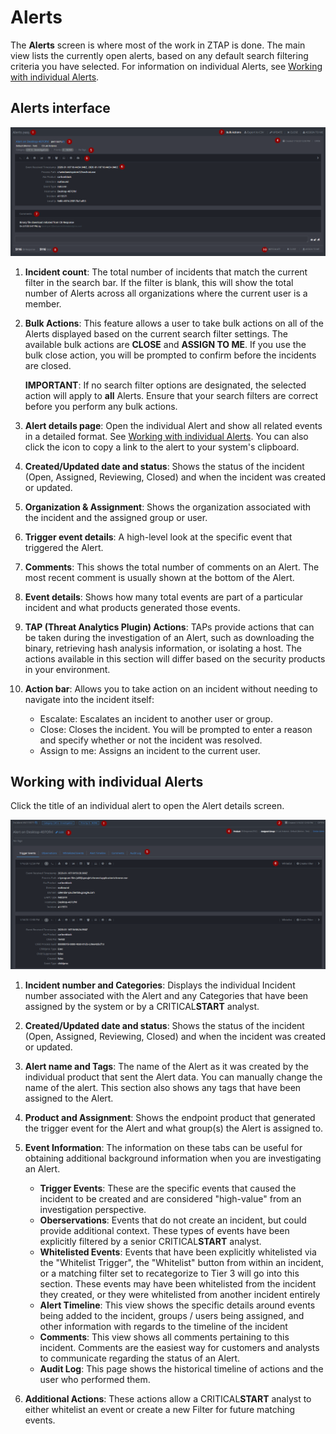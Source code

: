 # Alerts

<!--- Adapted from ZTAP UI Overview on Confluence -->

The **Alerts** screen is where most of the work in ZTAP is done. The main view lists the currently open alerts, based on any default search filtering criteria you have selected. For information on individual Alerts, see [Working with individual Alerts](#working-with-individual-alerts).

## Alerts interface
![Alerts main screen](https://github.com/w-hudson/document_dev/blob/master/media/Alerts_1.png)

1. **Incident count**: The total number of incidents that match the current filter in the search bar. If the filter is blank, this will show the total number of Alerts across all organizations where the current user is a member.
2. **Bulk Actions**: This feature allows a user to take bulk actions on all of the Alerts displayed based on the current search filter settings. The available bulk actions are **CLOSE** and **ASSIGN TO ME**. If you use the bulk close action, you will be prompted to confirm before the incidents are closed.

   **IMPORTANT**: If no search filter options are designated, the selected action will apply to **all** Alerts. Ensure that your search filters are correct before you perform any bulk actions.
   
3. **Alert details page**: Open the individual Alert and show all related events in a detailed format. See [Working with individual Alerts](#working-with-individual-alerts). You can also click the icon to copy a link to the alert to your system's clipboard.
4. **Created/Updated date and status**: Shows the status of the incident (Open, Assigned, Reviewing, Closed) and when the incident was created or updated.
5. **Organization & Assignment**: Shows the organization associated with the incident and the assigned group or user.
6. **Trigger event details**: A high-level look at the specific event that triggered the Alert.
7. **Comments**: This shows the total number of comments on an Alert. The most recent comment is usually shown at the bottom of the Alert.  
8. **Event details**: Shows how many total events are part of a particular incident and what products generated those events.
9. **TAP (Threat Analytics Plugin) Actions**: TAPs provide actions that can be taken during the investigation of an Alert, such as downloading the binary, retrieving hash analysis information, or isolating a host. The actions available in this section will differ based on the security products in your environment.
10. **Action bar**: Allows you to take action on an incident without needing to navigate into the incident itself: 
    - Escalate: Escalates an incident to another user or group.
    - Close: Closes the incident. You will be prompted to enter a reason and specify whether or not the incident was resolved. 
    - Assign to me: Assigns an incident to the current user.

## Working with individual Alerts
Click the title of an individual alert to open the Alert details screen.   

![Alert_Details](https://github.com/w-hudson/document_dev/blob/master/media/Alert_Detail_1.png)

1. **Incident number and Categories**: Displays the individual Incident number associated with the Alert and any Categories that have been assigned by the system or by a CRITICAL**START** analyst.
2. **Created/Updated date and status**: Shows the status of the incident (Open, Assigned, Reviewing, Closed) and when the incident was created or updated.
3. **Alert name and Tags**: The name of the Alert as it was created by the individual product that sent the Alert data. You can  manually change the name of the alert. This section also shows any tags that have been assigned to the Alert. 
4. **Product and Assignment**: Shows the endpoint product that generated the trigger event for the Alert and what group(s) the Alert is assigned to.
5. **Event Information**: The information on these tabs can be useful for obtaining additional background information when you are investigating an Alert.
   
   - **Trigger Events**: These are the specific events that caused the incident to be created and are considered "high-value" from an investigation perspective.
   - **Oberservations**: Events that do not create an incident, but could provide additional context. These types of events have been explicitly filtered by a senior CRITICAL**START** analyst.
   - **Whitelisted Events**: Events that have been explicitly whitelisted via the "Whitelist Trigger", the "Whitelist" button from within an incident, or a matching filter set to recategorize to Tier 3 will go into this section. These events may have been whitelisted from the incident they created, or they were whitelisted from another incident entirely
   - **Alert Timeline**: This view shows the specific details around events being added to the incident, groups / users being assigned, and other information with regards to the timeline of the incident
   - **Comments**: This view shows all comments pertaining to this incident. Comments are the easiest way for customers and analysts to communicate regarding the status of an Alert.
   - **Audit Log**: This page shows the historical timeline of actions and the user who performed them.
   
6. **Additional Actions**: These actions allow a CRITICAL**START** analyst to either whitelist an event or create a new Filter for future matching events.
